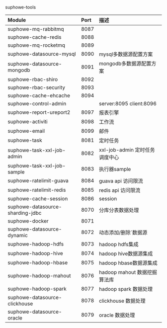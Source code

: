 suphowe-tools

| Module        | Port | 描述                      |
| :--------   |:-----|:------------------------|
| suphowe-mq-rabbitmq   | 8087 |
| suphowe-cache-redis   | 8088 |
| suphowe-mq-rocketmq   | 8089 |
| suphowe-datasource-mysql   | 8090 | mysql多数据源配置方案           |
| suphowe-datasource-mongodb   | 8091 | mongodb多数据源配置方案         |
| suphowe-rbac-shiro   | 8092 |
| suphowe-rbac-security   | 8093 |
| suphowe-cache-ehcache   | 8094 |
| suphowe-control-admin   |      | server:8095 client:8096 |
| suphowe-report-ureport2   | 8097 | 报表引擎                    |
| suphowe-activiti   | 8098 | 工作流                     |
| suphowe-email   | 8099 | 邮件                      |
| suphowe-task   | 8081 | 定时任务                    |
| suphowe-task-xxl-job-admin   | 8082 | xxl-job-admin 定时任务调度中心  |
| suphowe-task-xxl-job-sample   | 8083 | 执行器sample               |
| suphowe-ratelimit-guava   | 8084 | guava api 访问限流          |
| suphowe-ratelimit-redis   | 8085 | redis api 访问限流          |
| suphowe-cache-session   | 8086 | session                 |
| suphowe-datasource-sharding-jdbc   | 8070 | 分库分表数据处理                |
| suphowe-docker   | 8071 |                         |
| suphowe-datasource-dynamic   | 8072 | 动态添加/删除`数据源             |
| suphowe-hadoop-hdfs   | 8073 | hadoop hdfs集成           |
| suphowe-hadoop-hive   | 8074 | hadoop hive数据源集成        |
| suphowe-hadoop-hbase   | 8075 | hadoop hbase数据源集成       |
| suphowe-hadoop-mahout   | 8076 | hadoop mahout 数据挖掘算法库   |
| suphowe-hadoop-spark   | 8077 | hadoop spark 数据处理       |
| suphowe-datasource-clickhouse   | 8078 | clickhouse 数据处理         |
| suphowe-datasource-oracle   | 8079 | oracle 数据处理                  |




